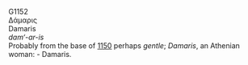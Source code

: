 G1152  
Δάμαρις  
Damaris  
*dam‘-ar-is*  
Probably from the base of [1150](g1150) perhaps *gentle*; *Damaris*, an
Athenian woman: - Damaris.  
